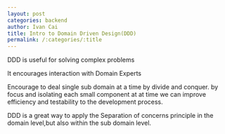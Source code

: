```yaml
---
layout: post
categories: backend
author: Ivan Cai
title: Intro to Domain Driven Design(DDD)
permalink: /:categories/:title
---
```

DDD is useful for solving complex problems 

It encourages interaction with Domain Experts 

Encourage to deal single sub domain at a time by divide and conquer. by focus and isolating each small component at at time we can improve efficiency and testability to the development process. 

DDD is a great way to apply the Separation of concerns principle in the domain level,but also within the sub domain level.  
